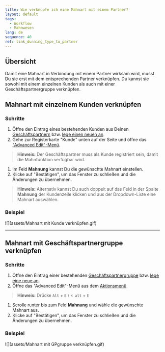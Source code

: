 ```yaml
---
title: Wie verknüpfe ich eine Mahnart mit einem Partner?
layout: default
tags:
  - Workflow
  - Mahnwesen
lang: de
sequence: 40
ref: link_dunning_type_to_partner
---
```


## Übersicht
Damit eine Mahnart in Verbindung mit einem Partner wirksam wird, musst Du sie erst mit dem entsprechenden Partner verknüpfen. Du kannst sie sowohl mit einem einzelnen Kunden als auch mit einer Geschäftspartnergruppe verknüpfen.

## Mahnart mit einzelnem Kunden verknüpfen

### Schritte
1. Öffne den Eintrag eines bestehenden Kunden aus Deinen [Geschäftspartnern](Menu) bzw. [lege einen neuen an](Neuer_Geschaeftspartner_Kunde).
1. Gehe zur Registerkarte "Kunde" unten auf der Seite und öffne das ["Advanced Edit"-Menü](AdvancedEditTab_Öffnen).
 >**Hinweis:** Der Geschäftspartner muss als Kunde registriert sein, damit die Mahnfunktion verfügbar wird.

1. Im Feld **Mahnung** kannst Du die gewünschte Mahnart einstellen.
1. Klicke auf "Bestätigen", um das Fenster zu schließen und die Änderungen zu übernehmen.
 >**Hinweis:** Alternativ kannst Du auch doppelt auf das Feld in der Spalte **Mahnung** der Kundenzeile klicken und aus der Dropdown-Liste eine Mahnart auswählen.

### Beispiel
![](assets/Mahnart mit Kunde verknüpfen.gif)

---

## Mahnart mit Geschäftspartnergruppe verknüpfen

### Schritte
1. Öffne den Eintrag einer bestehenden [Geschäftspartnergruppe](Menu) bzw. [lege eine neue an](Neue_Geschaeftspartnergruppe).
1. Öffne das "Advanced Edit"-Menü aus dem [Aktionsmenü](AktionStarten).
 >**Hinweis:** Drücke `Alt` + `E` / `⌥ alt` + `E`

1. Scrolle runter bis zum Feld **Mahnung** und wähle die gewünschte Mahnart aus.
1. Klicke auf "Bestätigen", um das Fenster zu schließen und die Änderungen zu übernehmen.

### Beispiel
![](assets/Mahnart mit GPgruppe verknüpfen.gif)

